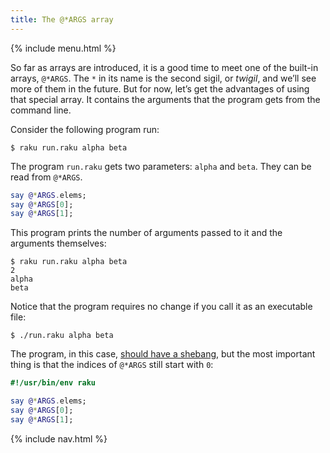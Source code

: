 ```yaml
---
title: The @*ARGS array
---
```


{% include menu.html %}

So far as arrays are introduced, it is a good time to meet one of the built-in arrays, `@*ARGS`. The `*` in its name is the second sigil, or _twigil_, and we’ll see more of them in the future. But for now, let’s get the advantages of using that special array. It contains the arguments that the program gets from the command line.

Consider the following program run:

```console
$ raku run.raku alpha beta
```

The program `run.raku` gets two parameters: `alpha` and `beta`. They can be read from `@*ARGS`.

```raku
say @*ARGS.elems;
say @*ARGS[0];
say @*ARGS[1];
```

This program prints the number of arguments passed to it and the arguments themselves:

```console
$ raku run.raku alpha beta
2
alpha
beta
```

Notice that the program requires no change if you call it as an executable file:

```console
$ ./run.raku alpha beta
```

The program, in this case, [should have a shebang](/essentials/running-programs/from-command-line), but the most important thing is that the indices of `@*ARGS` still start with `0`:

```raku
#!/usr/bin/env raku

say @*ARGS.elems;
say @*ARGS[0];
say @*ARGS[1];
```

{% include nav.html %}
